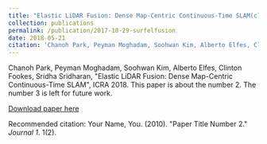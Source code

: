 ```yaml
---
title: "Elastic LiDAR Fusion: Dense Map-Centric Continuous-Time SLAM(click here for more information)"
collection: publications
permalink: /publication/2017-10-29-surfelfusion
date: 2018-05-21
citation: 'Chanoh Park, Peyman Moghadam, Soohwan Kim, Alberto Elfes, Clinton Fookes, Sridha Sridharan, "Elastic LiDAR Fusion: Dense Map-Centric Continuous-Time SLAM", ICRA 2018.'
---
```


Chanoh Park, Peyman Moghadam, Soohwan Kim, Alberto Elfes, Clinton Fookes, Sridha Sridharan, "Elastic LiDAR Fusion: Dense Map-Centric Continuous-Time SLAM", ICRA 2018.
This paper is about the number 2. The number 3 is left for future work.

[Download paper here](http://academicpages.github.io/files/paper2.pdf)

Recommended citation: Your Name, You. (2010). "Paper Title Number 2." <i>Journal 1</i>. 1(2).
